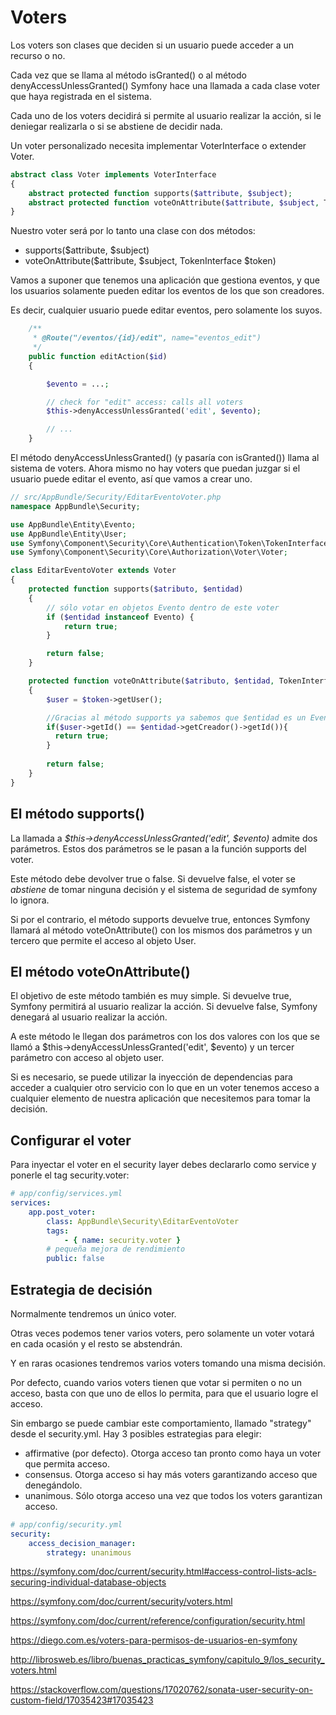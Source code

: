 Voters
======

Los voters son clases que deciden si un usuario puede acceder a un recurso o no.

Cada vez que se llama al método isGranted() o al método denyAccessUnlessGranted() 
Symfony hace una llamada a cada clase voter que haya registrada en el sistema.

Cada uno de los voters decidirá si permite al usuario realizar la acción, si le 
deniegar realizarla o si se abstiene de decidir nada.

Un voter personalizado necesita implementar VoterInterface o extender Voter.

```php
abstract class Voter implements VoterInterface
{
    abstract protected function supports($attribute, $subject);
    abstract protected function voteOnAttribute($attribute, $subject, TokenInterface $token);
}
```

Nuestro voter será por lo tanto una clase con dos métodos:
- supports($attribute, $subject)
- voteOnAttribute($attribute, $subject, TokenInterface $token)


Vamos a suponer que tenemos una aplicación que gestiona eventos, y que los usuarios
solamente pueden editar los eventos de los que son creadores.

Es decir, cualquier usuario puede editar eventos, pero solamente los suyos.

```php
    /**
     * @Route("/eventos/{id}/edit", name="eventos_edit")
     */
    public function editAction($id)
    {

        $evento = ...;

        // check for "edit" access: calls all voters
        $this->denyAccessUnlessGranted('edit', $evento);

        // ...
    }
```

El método denyAccessUnlessGranted() (y pasaría con isGranted()) llama al sistema 
de voters. Ahora mismo no hay voters que puedan juzgar si el usuario puede editar 
el evento, así que vamos a crear uno.



```php
// src/AppBundle/Security/EditarEventoVoter.php
namespace AppBundle\Security;

use AppBundle\Entity\Evento;
use AppBundle\Entity\User;
use Symfony\Component\Security\Core\Authentication\Token\TokenInterface;
use Symfony\Component\Security\Core\Authorization\Voter\Voter;

class EditarEventoVoter extends Voter
{
    protected function supports($atributo, $entidad)
    {
        // sólo votar en objetos Evento dentro de este voter
        if ($entidad instanceof Evento) {
            return true;
        }

        return false;
    }

    protected function voteOnAttribute($atributo, $entidad, TokenInterface $token)
    {
        $user = $token->getUser();

        //Gracias al método supports ya sabemos que $entidad es un Evento y $operación es 'edit'
        if($user->getId() == $entidad->getCreador()->getId()){
          return true;
        }
        
        return false;
    }
}
```


El método supports()
--------------------

La llamada a *$this->denyAccessUnlessGranted('edit', $evento)* admite dos parámetros.
Estos dos parámetros se le pasan a la función supports del voter.

Este método debe devolver true o false. Si devuelve false, el voter se *abstiene* 
de tomar ninguna decisión y el sistema de seguridad de symfony lo ignora.

Si por el contrario, el método supports devuelve true, entonces Symfony llamará 
al método voteOnAttribute() con los mismos dos parámetros y un tercero que permite
el acceso al objeto User.


El método voteOnAttribute()
---------------------------

El objetivo de este método también es muy simple. Si devuelve true, Symfony permitirá
al usuario realizar la acción. Si devuelve false, Symfony denegará al usuario 
realizar la acción.

A este método le llegan dos parámetros con los dos valores con los que se llamó a 
$this->denyAccessUnlessGranted('edit', $evento) y un tercer parámetro con acceso
al objeto user. 

Si es necesario, se puede utilizar la inyección de dependencias para acceder a 
cualquier otro servicio con lo que en un voter tenemos acceso a cualquier 
elemento de nuestra aplicación que necesitemos para tomar la decisión.




Configurar el voter
-------------------

Para inyectar el voter en el security layer debes declararlo como service y ponerle el tag security.voter:

```yml
# app/config/services.yml
services:
    app.post_voter:
        class: AppBundle\Security\EditarEventoVoter
        tags:
            - { name: security.voter }
        # pequeña mejora de rendimiento
        public: false
```

Estrategia de decisión
----------------------

Normalmente tendremos un único voter.

Otras veces podemos tener varios voters, pero solamente un voter votará en cada
ocasión y el resto se abstendrán.

Y en raras ocasiones tendremos varios voters tomando una misma decisión.

Por defecto, cuando varios voters tienen que votar si permiten o no un acceso, 
basta con que uno de ellos lo permita, para que el usuario logre el acceso.

Sin embargo se puede cambiar este comportamiento, llamado "strategy" desde el 
security.yml. Hay 3 posibles estrategias para elegir:

- affirmative (por defecto). Otorga acceso tan pronto como haya un voter que permita acceso.
- consensus. Otorga acceso si hay más voters garantizando acceso que denegándolo.
- unanimous. Sólo otorga acceso una vez que todos los voters garantizan acceso.

```yml
# app/config/security.yml
security:
    access_decision_manager:
        strategy: unanimous
```



https://symfony.com/doc/current/security.html#access-control-lists-acls-securing-individual-database-objects

https://symfony.com/doc/current/security/voters.html

https://symfony.com/doc/current/reference/configuration/security.html

https://diego.com.es/voters-para-permisos-de-usuarios-en-symfony

http://librosweb.es/libro/buenas_practicas_symfony/capitulo_9/los_security_voters.html

https://stackoverflow.com/questions/17020762/sonata-user-security-on-custom-field/17035423#17035423